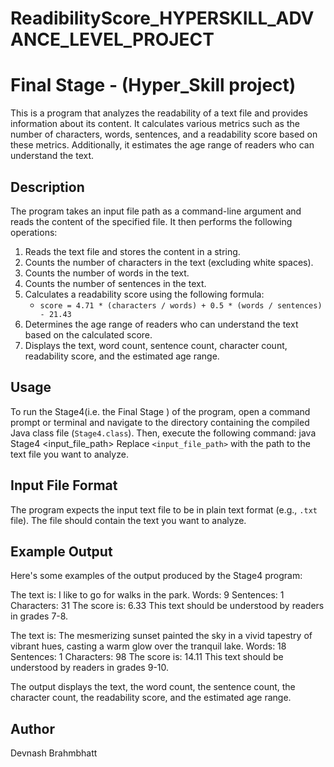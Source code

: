 # ReadibilityScore_HYPERSKILL_ADVANCE_LEVEL_PROJECT
# Final Stage - (Hyper_Skill project)

This is a program that analyzes the readability of a text file and provides information about its content. It calculates various metrics such as the number of characters, words, sentences, and a readability score based on these metrics. Additionally, it estimates the age range of readers who can understand the text.

## Description

The program takes an input file path as a command-line argument and reads the content of the specified file. It then performs the following operations:

1. Reads the text file and stores the content in a string.
2. Counts the number of characters in the text (excluding white spaces).
3. Counts the number of words in the text.
4. Counts the number of sentences in the text.
5. Calculates a readability score using the following formula:
   - `score = 4.71 * (characters / words) + 0.5 * (words / sentences) - 21.43`
6. Determines the age range of readers who can understand the text based on the calculated score.
7. Displays the text, word count, sentence count, character count, readability score, and the estimated age range.

## Usage

To run the Stage4(i.e. the Final Stage ) of the program, open a command prompt or terminal and navigate to the directory containing the compiled Java class file (`Stage4.class`). Then, execute the following command: java Stage4 <input_file_path>
Replace `<input_file_path>` with the path to the text file you want to analyze.

## Input File Format

The  program expects the input text file to be in plain text format (e.g., `.txt` file). The file should contain the text you want to analyze.

## Example Output

Here's some examples of the output produced by the Stage4 program:

The text is:
I like to go for walks in the park.
Words: 9
Sentences: 1
Characters: 31
The score is: 6.33
This text should be understood by readers in grades 7-8.

The text is:
The mesmerizing sunset painted the sky in a vivid tapestry of vibrant hues, casting a warm glow over the tranquil lake.
Words: 18
Sentences: 1
Characters: 98
The score is: 14.11
This text should be understood by readers in grades 9-10.



The output displays the text, the word count, the sentence count, the character count, the readability score, and the estimated age range.


## Author
Devnash Brahmbhatt

